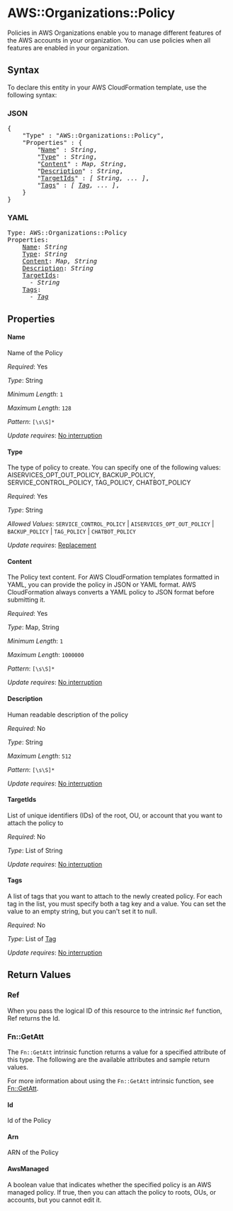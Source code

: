 # AWS::Organizations::Policy

Policies in AWS Organizations enable you to manage different features of the AWS accounts in your organization.  You can use policies when all features are enabled in your organization.

## Syntax

To declare this entity in your AWS CloudFormation template, use the following syntax:

### JSON

<pre>
{
    "Type" : "AWS::Organizations::Policy",
    "Properties" : {
        "<a href="#name" title="Name">Name</a>" : <i>String</i>,
        "<a href="#type" title="Type">Type</a>" : <i>String</i>,
        "<a href="#content" title="Content">Content</a>" : <i>Map, String</i>,
        "<a href="#description" title="Description">Description</a>" : <i>String</i>,
        "<a href="#targetids" title="TargetIds">TargetIds</a>" : <i>[ String, ... ]</i>,
        "<a href="#tags" title="Tags">Tags</a>" : <i>[ <a href="tag.md">Tag</a>, ... ]</i>,
    }
}
</pre>

### YAML

<pre>
Type: AWS::Organizations::Policy
Properties:
    <a href="#name" title="Name">Name</a>: <i>String</i>
    <a href="#type" title="Type">Type</a>: <i>String</i>
    <a href="#content" title="Content">Content</a>: <i>Map, String</i>
    <a href="#description" title="Description">Description</a>: <i>String</i>
    <a href="#targetids" title="TargetIds">TargetIds</a>: <i>
      - String</i>
    <a href="#tags" title="Tags">Tags</a>: <i>
      - <a href="tag.md">Tag</a></i>
</pre>

## Properties

#### Name

Name of the Policy

_Required_: Yes

_Type_: String

_Minimum Length_: <code>1</code>

_Maximum Length_: <code>128</code>

_Pattern_: <code>[\s\S]*</code>

_Update requires_: [No interruption](https://docs.aws.amazon.com/AWSCloudFormation/latest/UserGuide/using-cfn-updating-stacks-update-behaviors.html#update-no-interrupt)

#### Type

The type of policy to create. You can specify one of the following values: AISERVICES_OPT_OUT_POLICY, BACKUP_POLICY, SERVICE_CONTROL_POLICY, TAG_POLICY, CHATBOT_POLICY

_Required_: Yes

_Type_: String

_Allowed Values_: <code>SERVICE_CONTROL_POLICY</code> | <code>AISERVICES_OPT_OUT_POLICY</code> | <code>BACKUP_POLICY</code> | <code>TAG_POLICY</code> | <code>CHATBOT_POLICY</code>

_Update requires_: [Replacement](https://docs.aws.amazon.com/AWSCloudFormation/latest/UserGuide/using-cfn-updating-stacks-update-behaviors.html#update-replacement)

#### Content

The Policy text content. For AWS CloudFormation templates formatted in YAML, you can provide the policy in JSON or YAML format. AWS CloudFormation always converts a YAML policy to JSON format before submitting it.

_Required_: Yes

_Type_: Map, String

_Minimum Length_: <code>1</code>

_Maximum Length_: <code>1000000</code>

_Pattern_: <code>[\s\S]*</code>

_Update requires_: [No interruption](https://docs.aws.amazon.com/AWSCloudFormation/latest/UserGuide/using-cfn-updating-stacks-update-behaviors.html#update-no-interrupt)

#### Description

Human readable description of the policy

_Required_: No

_Type_: String

_Maximum Length_: <code>512</code>

_Pattern_: <code>[\s\S]*</code>

_Update requires_: [No interruption](https://docs.aws.amazon.com/AWSCloudFormation/latest/UserGuide/using-cfn-updating-stacks-update-behaviors.html#update-no-interrupt)

#### TargetIds

List of unique identifiers (IDs) of the root, OU, or account that you want to attach the policy to

_Required_: No

_Type_: List of String

_Update requires_: [No interruption](https://docs.aws.amazon.com/AWSCloudFormation/latest/UserGuide/using-cfn-updating-stacks-update-behaviors.html#update-no-interrupt)

#### Tags

A list of tags that you want to attach to the newly created policy. For each tag in the list, you must specify both a tag key and a value. You can set the value to an empty string, but you can't set it to null.

_Required_: No

_Type_: List of <a href="tag.md">Tag</a>

_Update requires_: [No interruption](https://docs.aws.amazon.com/AWSCloudFormation/latest/UserGuide/using-cfn-updating-stacks-update-behaviors.html#update-no-interrupt)

## Return Values

### Ref

When you pass the logical ID of this resource to the intrinsic `Ref` function, Ref returns the Id.

### Fn::GetAtt

The `Fn::GetAtt` intrinsic function returns a value for a specified attribute of this type. The following are the available attributes and sample return values.

For more information about using the `Fn::GetAtt` intrinsic function, see [Fn::GetAtt](https://docs.aws.amazon.com/AWSCloudFormation/latest/UserGuide/intrinsic-function-reference-getatt.html).

#### Id

Id of the Policy

#### Arn

ARN of the Policy

#### AwsManaged

A boolean value that indicates whether the specified policy is an AWS managed policy. If true, then you can attach the policy to roots, OUs, or accounts, but you cannot edit it.
